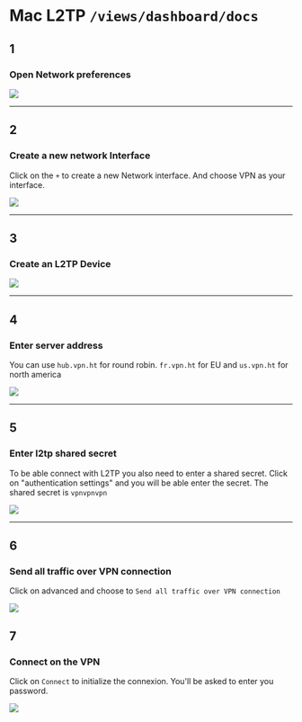 # Mac L2TP `/views/dashboard/docs`

## 1
### Open Network preferences

![](http://puu.sh/d81jI/1b0a72859c.png)

***

## 2
### Create a new network Interface

Click on the `+` to create a new Network interface. And choose VPN as your interface.

![](http://puu.sh/d80JF/8235b36382.png)

***

## 3
### Create an L2TP Device

![](http://puu.sh/d80Q2/46e75b1a26.png)


***

## 4
### Enter server address

You can use `hub.vpn.ht` for round robin. `fr.vpn.ht` for EU and `us.vpn.ht` for north america

![](http://puu.sh/d80TG/ee9aef320b.png)

***

## 5
### Enter l2tp shared secret

To be able connect with L2TP you also need to enter a shared secret. Click on "authentication settings" and you will be able enter the secret. The shared secret is `vpnvpnvpn`

![](http://puu.sh/d8143/3d0c3abc15.png)

***


## 6
### Send all traffic over VPN connection

Click on advanced and choose to `Send all traffic over VPN connection`

![](http://puu.sh/d819M/cb958b8078.png)


## 7
### Connect on the VPN

Click on `Connect` to initialize the connexion. You'll be asked to enter you password.

![](http://puu.sh/d81cz/d258133ba2.png)
